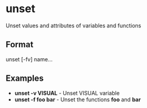 # unset 

Unset values and attributes of variables and functions

## Format

unset [-fv] name...

## Examples

- **unset -v VISUAL** - Unset VISUAL variable
- **unset -f foo bar** - Unset the functions **foo** and **bar**
